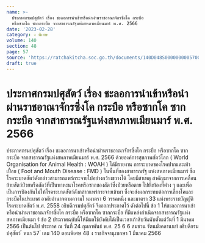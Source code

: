 ```yaml
---
name: >-
  ประกาศกรมปศุสัตว์ เรื่อง ชะลอการนำเข้าหรือนำผ่านราชอาณาจักรซึ่งโค กระบือ
  หรือซากโค ซากกระบือ จากสาธารณรัฐแห่งสหภาพเมียนมาร์ พ.ศ. 2566
date: '2023-02-28'
category: ง พิเศษ
volume: 140
section: 48
page: 57
source: 'https://ratchakitcha.soc.go.th/documents/140D048S0000000005700.pdf'
draft: true
---
```


# ประกาศกรมปศุสัตว์ เรื่อง ชะลอการนำเข้าหรือนำผ่านราชอาณาจักรซึ่งโค กระบือ หรือซากโค ซากกระบือ จากสาธารณรัฐแห่งสหภาพเมียนมาร์ พ.ศ. 2566

ประกาศกรมปศุสัตว์ เรื่อง ชะลอการนาเข้าหรือนำผ่านราชอาณาจักรซึ่งโค กระบือ หรือซากโค ซากกระบือ จากสาธารณรัฐแห่งสหภาพเมียนมาร์ พ.ศ. 2566 ด้วยองค์การสุขภาพสัตว์โลก ( World Organisation for Animal Health : WOAH ) ได้มีรายงาน การระบาดของโรคปากและเท้าเปื่อย ( Foot and Mouth Disease : FMD ) ในพื้นที่ของสาธารณรัฐ แห่งสหภาพเมียนมาร์ ซึ่งโรคระบาดสัตว์ดังกล่าวสามารถแพร่กระจายไปอย่างกว้างขวางได้ โดยมีสาเหตุ สาคัญมาจากการเคลื่อนย้ายสัตว์ป่วยหรือสัตว์ที่เป็นพาหะนาโรคหรือซากของสัตว์ซึ่งป่วยหรือตาย ไปยังท้องที่ต่าง ๆ และเพื่อเป็นการป้องกันไม่ให้โรคระบาดสัตว์ดังกล่าวแพร่กระจายเข้ามา ซึ่งจะส่งผลกระทบต่อการเลี้ยงโคและกระบือในประเทศ อาศัยอำนาจตามความใ นมาตรา 6 วรรคหนึ่ง และมาตรา 33 แห่งพระราชบัญญัติ โรคระบาดสัตว์ พ.ศ. 2558 อธิบดีกรมปศุสัตว์ จึงออกประกาศไว้ ดังต่อไปนี้ ข้อ 1 ให้ชะลอการนาเข้าหรือนำผ่านราชอาณาจักรซึ่งโค กระบือ หรือซากโค ซากกระบือ ที่มีแหล่งกำเนิดจากสาธารณรัฐแห่งสหภาพเมียนมา ร์ ข้อ 2 ประกาศฉบับนี้ให้มีผลใช้บังคับได้เป็นเวลาเก้าสิบวันนับตั้งแต่วันที่ 1 มีนาคม 2566 เป็นต้นไป ประกาศ ณ วันที่ 24 กุมภาพันธ์ พ.ศ. 25 6 6 สมชวน รัตนมังคลานนท์ อธิบดีกรมปศุสัตว์ ้ หนา 57 ่ เลม 140 ตอนพิเศษ 48 ง ราชกิจจานุเบกษา 1 มีนาคม 2566
